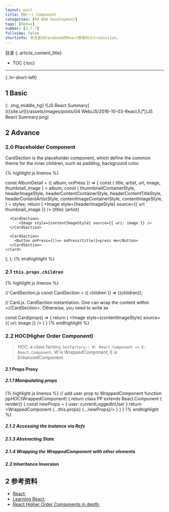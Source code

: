 ```yaml
---
layout: post
title: RN(一) Component
categories: [04 Web Development]
tags: [Redux]
number: [3.7.7]
fullview: false
shortinfo: 本文是对Facebook的React框架的introduction。
---
```

目录
{:.article_content_title}


* TOC
{:toc}

---
{:.hr-short-left}

## 1 Basic ##

{: .img_middle_hg}
![JS React Summary]({{site.url}}/assets/images/posts/04 Web/JS/2016-10-03-React入门/JS React Summary.png)

## 2 Advance

### 2.0 Placeholder Component

CardSection is the placeholder component, which define the common theme for the inner children, such as padding, background color.

{% highlight js linenos %}

const AlbumDetail = ({ album, onPress }) => {
  const { title, artist, url, image, thumbnail_image } = album;
  const {
    thunmbnailContainerStyle,
    headerImageStyle,
    headerContentContainerStyle,
    headerContentTitleStyle,
    headerContentArtistStyle,
    contentImageContainerStyle,
    contentImageStyle,
  } = styles; 
  return (
    <Card>
      <CardSection>
        <View style={thunmbnailContainerStyle}>
          <Image style={headerImageStyle} source={{ uri: thumbnail_image }} />
        </View>
        <View style={headerContentContainerStyle}>
          <Text style={headerContentTitleStyle}>{title}</Text>
          <Text style={headerContentArtistStyle}>{artist}</Text>
        </View>
      </CardSection>

      <CardSection>
          <Image style={contentImageStyle} source={{ uri: image }} />
      </CardSection>

      <CardSection>
        <Button onPress={()=> onPress(title)}>press me</Button>
      </CardSection>
    </Card>
  );
};
{% endhighlight %}


### 2.1 `this.props.children`

{% highlight js linenos %}

// CardSection.js
const CardSection = ({ children }) => (<View style={styles.cardSectionStyle}>{children}</View>);

// Card.js. CardSection instantiation. One can wrap the content within <CardSection> <//CardSection>. Otherwise, you need to write as <CardSection image={image} />

const Card(props) => {
	return (
		<CardSection>
		 	<Image style={contentImageStyle} source={{ uri: image }} />
		</CardSection>
	)
}
{% endhighlight %}

### 2.2 HOC(Higher Order Component)

> HOC: a class factory, `hocFactory:: W: React.Component => E: React.Component`. W is WrappedComponent, E is EnhancedComponent.

#### 2.1 Props Proxy

##### 2.1.1 Manipulating props

{% highlight js linenos %}
// add user prop to WrappedComponent
function ppHOC(WrappedComponent) {
  return class PP extends React.Component {
    render() {
      const newProps = {
        user: currentLoggedInUser
      }
      return <WrappedComponent {...this.props} {...newProps}/>
    }
  }
}
{% endhighlight %}

##### 2.1.2 Accessing the instance via Refs

##### 2.1.3 Abstracting State

##### 2.1.4 Wrapping the WrappedComponent with other elements


#### 2.2 Inheritance Inversion


## 2 参考资料 ##
- [React](https://facebook.github.io/react/);
- [Learning React](https://www.amazon.com/Learning-React-Kirupa-Chinnathambi/dp/0134546318);
- [React Higher Order Components in depth](https://medium.com/@franleplant/react-higher-order-components-in-depth-cf9032ee6c3e);

